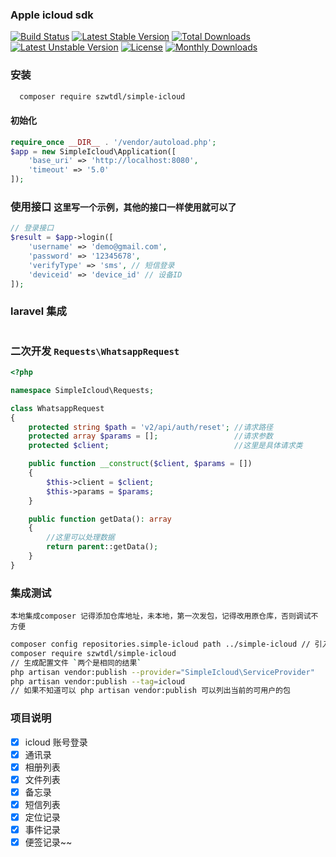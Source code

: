 ### Apple icloud sdk

[![Build Status](https://github.com/szwtdl/simple-icloud/actions/workflows/test.yml/badge.svg)](https://github.com/szwtdl/simple-icloud/actions)
[![Latest Stable Version](https://poser.pugx.org/szwtdl/simple-icloud/v/stable)](https://packagist.org/packages/szwtdl/simple-icloud)
[![Total Downloads](https://poser.pugx.org/szwtdl/simple-icloud/downloads)](https://packagist.org/packages/szwtdl/simple-icloud)
[![Latest Unstable Version](https://poser.pugx.org/szwtdl/simple-icloud/v/unstable)](https://packagist.org/packages/szwtdl/simple-icloud)
[![License](https://poser.pugx.org/szwtdl/simple-icloud/license)](https://packagist.org/packages/szwtdl/simple-icloud)
[![Monthly Downloads](https://poser.pugx.org/szwtdl/simple-icloud/d/monthly)](https://packagist.org/packages/szwtdl/simple-icloud)

### 安装

```bash
  composer require szwtdl/simple-icloud
```

#### 初始化

```php 
require_once __DIR__ . '/vendor/autoload.php';
$app = new SimpleIcloud\Application([
    'base_uri' => 'http://localhost:8080',
    'timeout' => '5.0'
]);

```

### 使用接口 `这里写一个示例，其他的接口一样使用就可以了`

```php 
// 登录接口    
$result = $app->login([
    'username' => 'demo@gmail.com',
    'password' => '12345678',
    'verifyType' => 'sms', // 短信登录
    'deviceid' => 'device_id' // 设备ID
]);
```

### laravel 集成

```php 

```

### 二次开发 `Requests\WhatsappRequest`

```php 
<?php

namespace SimpleIcloud\Requests;

class WhatsappRequest
{
    protected string $path = 'v2/api/auth/reset'; //请求路径
    protected array $params = [];                 //请求参数
    protected $client;                            //这里是具体请求类  

    public function __construct($client, $params = [])
    {
        $this->client = $client;
        $this->params = $params;
    }

    public function getData(): array
    {
        //这里可以处理数据
        return parent::getData();
    }
}

```

### 集成测试

    本地集成composer 记得添加仓库地址，未本地，第一次发包，记得改用原仓库，否则调试不方便

```bash 
composer config repositories.simple-icloud path ../simple-icloud // 引入本地仓库
composer require szwtdl/simple-icloud
// 生成配置文件 `两个是相同的结果`
php artisan vendor:publish --provider="SimpleIcloud\ServiceProvider"
php artisan vendor:publish --tag=icloud  
// 如果不知道可以 php artisan vendor:publish 可以列出当前的可用户的包
```

### 项目说明

- [x] icloud 账号登录
- [x] 通讯录
- [x] 相册列表
- [x] 文件列表
- [x] 备忘录
- [x] 短信列表
- [x] 定位记录
- [x] 事件记录
- [x] 便签记录~~
